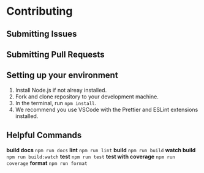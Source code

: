 # Contributing

## Submitting Issues

## Submitting Pull Requests

## Setting up your environment

1. Install Node.js if not alreay installed.
2. Fork and clone repository to your development machine.
3. In the terminal, run `npm install`.
4. We recommend you use VSCode with the Prettier and ESLint extensions installed.

## Helpful Commands

**build docs** `npm run docs`
**lint** `npm run lint`
**build** `npm run build`
**watch build** `npm run build:watch`
**test** `npm run test`
**test with coverage** `npm run coverage`
**format** `npm run format`
